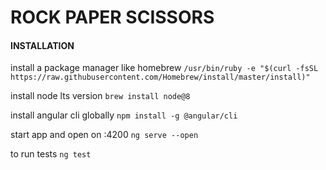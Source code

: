# ROCK PAPER SCISSORS


#### INSTALLATION

install a package manager like homebrew
`/usr/bin/ruby -e "$(curl -fsSL https://raw.githubusercontent.com/Homebrew/install/master/install)"`

install node lts version
`brew install node@8`

install angular cli globally
`npm install -g @angular/cli`

start app and open on :4200
`ng serve --open`

to run tests
`ng test`